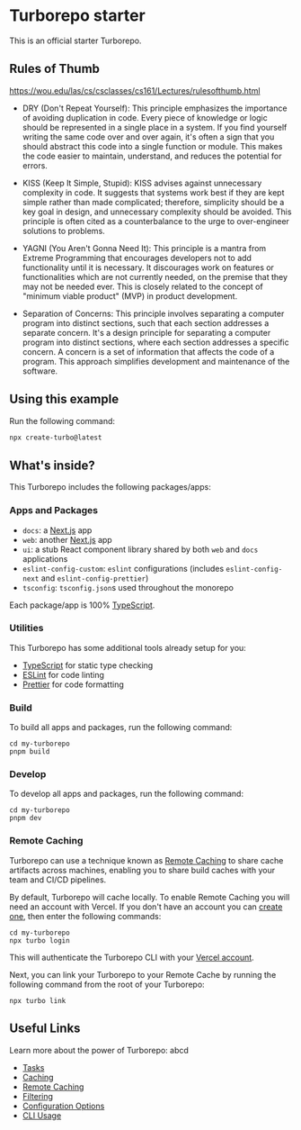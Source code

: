 # Turborepo starter

This is an official starter Turborepo.

## Rules of Thumb

https://wou.edu/las/cs/csclasses/cs161/Lectures/rulesofthumb.html

- DRY (Don't Repeat Yourself):
  This principle emphasizes the importance of avoiding duplication in code. Every piece of knowledge or logic should be represented in a single place in a system. If you find yourself writing the same code over and over again, it's often a sign that you should abstract this code into a single function or module. This makes the code easier to maintain, understand, and reduces the potential for errors.

- KISS (Keep It Simple, Stupid):
  KISS advises against unnecessary complexity in code. It suggests that systems work best if they are kept simple rather than made complicated; therefore, simplicity should be a key goal in design, and unnecessary complexity should be avoided. This principle is often cited as a counterbalance to the urge to over-engineer solutions to problems.

- YAGNI (You Aren't Gonna Need It):
  This principle is a mantra from Extreme Programming that encourages developers not to add functionality until it is necessary. It discourages work on features or functionalities which are not currently needed, on the premise that they may not be needed ever. This is closely related to the concept of "minimum viable product" (MVP) in product development.

- Separation of Concerns:
  This principle involves separating a computer program into distinct sections, such that each section addresses a separate concern. It's a design principle for separating a computer program into distinct sections, where each section addresses a specific concern. A concern is a set of information that affects the code of a program. This approach simplifies development and maintenance of the software.

## Using this example

Run the following command:

```sh
npx create-turbo@latest
```

## What's inside?

This Turborepo includes the following packages/apps:

### Apps and Packages

- `docs`: a [Next.js](https://nextjs.org/) app
- `web`: another [Next.js](https://nextjs.org/) app
- `ui`: a stub React component library shared by both `web` and `docs` applications
- `eslint-config-custom`: `eslint` configurations (includes `eslint-config-next` and `eslint-config-prettier`)
- `tsconfig`: `tsconfig.json`s used throughout the monorepo

Each package/app is 100% [TypeScript](https://www.typescriptlang.org/).

### Utilities

This Turborepo has some additional tools already setup for you:

- [TypeScript](https://www.typescriptlang.org/) for static type checking
- [ESLint](https://eslint.org/) for code linting
- [Prettier](https://prettier.io) for code formatting

### Build

To build all apps and packages, run the following command:

```
cd my-turborepo
pnpm build
```

### Develop

To develop all apps and packages, run the following command:

```
cd my-turborepo
pnpm dev
```

### Remote Caching

Turborepo can use a technique known as [Remote Caching](https://turbo.build/repo/docs/core-concepts/remote-caching) to share cache artifacts across machines, enabling you to share build caches with your team and CI/CD pipelines.

By default, Turborepo will cache locally. To enable Remote Caching you will need an account with Vercel. If you don't have an account you can [create one](https://vercel.com/signup), then enter the following commands:

```
cd my-turborepo
npx turbo login
```

This will authenticate the Turborepo CLI with your [Vercel account](https://vercel.com/docs/concepts/personal-accounts/overview).

Next, you can link your Turborepo to your Remote Cache by running the following command from the root of your Turborepo:

```
npx turbo link
```

## Useful Links

Learn more about the power of Turborepo:
abcd

- [Tasks](https://turbo.build/repo/docs/core-concepts/monorepos/running-tasks)
- [Caching](https://turbo.build/repo/docs/core-concepts/caching)
- [Remote Caching](https://turbo.build/repo/docs/core-concepts/remote-caching)
- [Filtering](https://turbo.build/repo/docs/core-concepts/monorepos/filtering)
- [Configuration Options](https://turbo.build/repo/docs/reference/configuration)
- [CLI Usage](https://turbo.build/repo/docs/reference/command-line-reference)

<!-- "postinstall": "chmod +x ./apps/services/servers/dashboardMs/install_dependencies.sh && ./apps/services/servers/dashboardMs/install_dependencies.sh", -->
